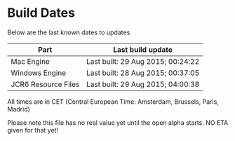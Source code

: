 # Build Dates

Below are the last known dates to updates

Part | Last build update
-----|-----
Mac Engine | Last built: 29 Aug 2015; 00:24:22
Windows Engine | Last built: 28 Aug 2015; 00:37:05
JCR6 Resource Files | Last built: 29 Aug 2015; 04:00:38
All times are in CET (Central European Time: Amsterdam, Brussels, Paris, Madrid)


Please note this file has no real value yet until the open alpha starts. NO ETA given for that yet!
